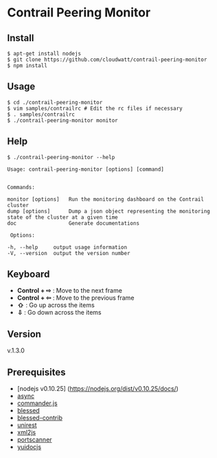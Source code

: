 # Contrail Peering Monitor

## Install
    $ apt-get install nodejs
    $ git clone https://github.com/cloudwatt/contrail-peering-monitor
    $ npm install

## Usage
    $ cd ./contrail-peering-monitor
    $ vim samples/contrailrc # Edit the rc files if necessary
    $ . samples/contrailrc
    $ ./contrail-peering-monitor monitor

## Help
    $ ./contrail-peering-monitor --help

    Usage: contrail-peering-monitor [options] [command]


    Commands:

    monitor [options]   Run the monitoring dashboard on the Contrail cluster
    dump [options]      Dump a json object representing the monitoring state of the cluster at a given time
    doc                 Generate documentations

     Options:

    -h, --help     output usage information
    -V, --version  output the version number

## Keyboard
 * **Control + ⇨** : Move to the next frame
 * **Control + ⇦** : Move to the previous frame
 * **⇧** : Go up across the items
 * **⇩** : Go down across the items

## Version
  v.1.3.0

## Prerequisites
 * [nodejs v0.10.25] (https://nodejs.org/dist/v0.10.25/docs/)
 * [async](https://www.npmjs.com/package/async)
 * [commander.js](https://www.npmjs.com/package/commander)
 * [blessed](https://github.com/chjj/blessed)
 * [blessed-contrib](https://github.com/yaronn/blessed-contrib)
 * [unirest](https://www.npmjs.com/package/unirest)
 * [xml2js](https://www.npmjs.com/package/xml2js)
 * [portscanner](https://www.npmjs.com/package/portscanner)
 * [yuidocjs](http://yui.github.io/yuidoc/)
